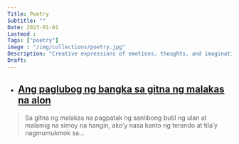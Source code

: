 ```yaml
---
Title: Poetry
Subtitle: ""
Date: 2023-01-01
Lastmod : 
Tags: ["poetry"]
image : "/img/collections/poetry.jpg"
Description: "Creative expressions of emotions, thoughts, and imaginations, crafted in verse to evoke beauty, reflection, and resonance."
Draft: 
---
```


- ## [Ang paglubog ng bangka sa gitna ng malakas na alon](/post/bangka/)

> Sa gitna ng malakas na
pagpatak ng sanlibong
butil ng ulan at malamig
na simoy na hangin, ako’y nasa kanto ng terando
at tila’y nagmumukmok sa...


